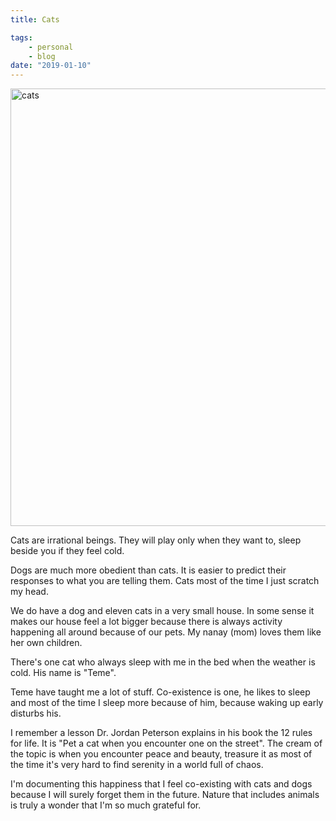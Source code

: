 ```yaml
---
title: Cats

tags:
    - personal
    - blog
date: "2019-01-10"
---
```


<img src="https://encrypted-tbn0.gstatic.com/images?q=tbn:ANd9GcSIpaA6c-4zTCNYK0bgQjSsfZCiSYzUXlsJ_zVwBMzLXp17YMSE" alt="cats" style="width: 700px">

Cats are irrational beings. They will play only when they want to, sleep beside you if they feel cold. 

Dogs are much more obedient than cats. It is easier to predict their responses to what you are telling them. Cats most of the time I just scratch my head.

We do have a dog and eleven cats in a very small house. In some sense it makes our house feel a lot bigger because there is always activity happening all around because of our pets. My nanay (mom) loves them like her own children. 

There's one cat who always sleep with me in the bed when the weather is cold. His name is "Teme".

Teme have taught me a lot of stuff. Co-existence is one, he likes to sleep and most of the time I sleep more because of him, because waking up early disturbs his. 

I remember a lesson Dr. Jordan Peterson explains in his book the 12 rules for life. It is "Pet a cat when you encounter one on the street". The cream of the topic is when you encounter peace and beauty, treasure it as most of the time it's very hard to find serenity in a world full of chaos.

I'm documenting this happiness that I feel co-existing with cats and dogs because I will surely forget them in the future. Nature that includes animals is truly a wonder that I'm so much grateful for.
